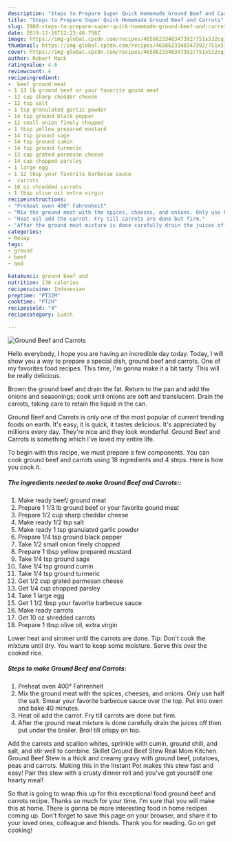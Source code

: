```yaml
---
description: "Steps to Prepare Super Quick Homemade Ground Beef and Carrots"
title: "Steps to Prepare Super Quick Homemade Ground Beef and Carrots"
slug: 2980-steps-to-prepare-super-quick-homemade-ground-beef-and-carrots
date: 2019-12-16T12:23:46.758Z
image: https://img-global.cpcdn.com/recipes/4658623340347392/751x532cq70/ground-beef-and-carrots-recipe-main-photo.jpg
thumbnail: https://img-global.cpcdn.com/recipes/4658623340347392/751x532cq70/ground-beef-and-carrots-recipe-main-photo.jpg
cover: https://img-global.cpcdn.com/recipes/4658623340347392/751x532cq70/ground-beef-and-carrots-recipe-main-photo.jpg
author: Robert Mack
ratingvalue: 4.6
reviewcount: 4
recipeingredient:
-  beef ground meat
- 1 13 lb ground beef or your favorite gound meat
- 12 cup sharp cheddar cheese
- 12 tsp salt
- 1 tsp granulated garlic powder
- 14 tsp ground black pepper
- 12 small onion finely chopped
- 1 tbsp yellow prepared mustard
- 14 tsp ground sage
- 14 tsp ground cumin
- 14 tsp ground turmeric
- 12 cup grated parmesan cheese
- 14 cup chopped parsley
- 1 large egg
- 1 12 tbsp your favorite barbecue sauce
-  carrots
- 10 oz shredded carrots
- 1 tbsp olive oil extra virgin
recipeinstructions:
- "Preheat oven 400° Fahrenheit"
- "Mix the ground meat with the spices, cheeses, and onions. Only use half the salt. Smear your favorite barbecue sauce over the top. Put into oven and bake 40 minutes."
- "Heat oil add the carrot. Fry till carrots are done but firm."
- "After the ground meat mixture is done carefully drain the juices off then put under the broiler. Broil till crispy on top."
categories:
- Resep
tags:
- ground
- beef
- and

katakunci: ground beef and
nutrition: 138 calories
recipecuisine: Indonesian
preptime: "PT32M"
cooktime: "PT2H"
recipeyield: "4"
recipecategory: Lunch

---
```



![Ground Beef and Carrots](https://img-global.cpcdn.com/recipes/4658623340347392/751x532cq70/ground-beef-and-carrots-recipe-main-photo.jpg)

Hello everybody, I hope you are having an incredible day today. Today, I will show you a way to prepare a special dish, ground beef and carrots. One of my favorites food recipes. This time, I'm gonna make it a bit tasty. This will be really delicious.

Brown the ground beef and drain the fat. Return to the pan and add the onions and seasonings; cook until onions are soft and translucent. Drain the carrots, taking care to retain the liquid in the can.

Ground Beef and Carrots is only one of the most popular of current trending foods on earth. It's easy, it is quick, it tastes delicious. It's appreciated by millions every day. They're nice and they look wonderful. Ground Beef and Carrots is something which I've loved my entire life.


To begin with this recipe, we must prepare a few components. You can cook ground beef and carrots using 18 ingredients and 4 steps. Here is how you cook it.

##### The ingredients needed to make Ground Beef and Carrots::

1. Make ready  beef/ ground meat
1. Prepare 1 1/3 lb ground beef or your favorite gound meat
1. Prepare 1/2 cup sharp cheddar cheese
1. Make ready 1/2 tsp salt
1. Make ready 1 tsp granulated garlic powder
1. Prepare 1/4 tsp ground black pepper
1. Take 1/2 small onion finely chopped
1. Prepare 1 tbsp yellow prepared mustard
1. Take 1/4 tsp ground sage
1. Take 1/4 tsp ground cumin
1. Take 1/4 tsp ground turmeric
1. Get 1/2 cup grated parmesan cheese
1. Get 1/4 cup chopped parsley
1. Take 1 large egg
1. Get 1 1/2 tbsp your favorite barbecue sauce
1. Make ready  carrots
1. Get 10 oz shredded carrots
1. Prepare 1 tbsp olive oil, extra virgin


Lower heat and simmer until the carrots are done. Tip: Don&#39;t cook the mixture until dry. You want to keep some moisture. Serve this over the cooked rice. 

##### Steps to make Ground Beef and Carrots:

1. Preheat oven 400° Fahrenheit
1. Mix the ground meat with the spices, cheeses, and onions. Only use half the salt. Smear your favorite barbecue sauce over the top. Put into oven and bake 40 minutes.
1. Heat oil add the carrot. Fry till carrots are done but firm.
1. After the ground meat mixture is done carefully drain the juices off then put under the broiler. Broil till crispy on top.


Add the carrots and scallion whites, sprinkle with cumin, ground chili, and salt, and stir well to combine. Skillet Ground Beef Stew Real Mom Kitchen. Ground Beef Stew is a thick and creamy gravy with ground beef, potatoes, peas and carrots. Making this in the Instant Pot makes this stew fast and easy! Pair this stew with a crusty dinner roll and you&#39;ve got yourself one hearty meal! 

So that is going to wrap this up for this exceptional food ground beef and carrots recipe. Thanks so much for your time. I'm sure that you will make this at home. There is gonna be more interesting food in home recipes coming up. Don't forget to save this page on your browser, and share it to your loved ones, colleague and friends. Thank you for reading. Go on get cooking!
